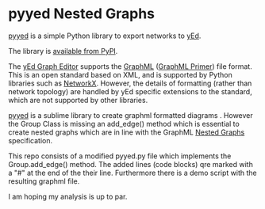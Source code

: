 # pyyed Nested Graphs

[pyyed](https://github.com/jamesscottbrown/pyyed) is a simple Python library to export networks to [yEd](http://www.yworks.com/en/products_yed_about.html).

The library is [available from PyPI](https://pypi.org/project/pyyed/).

The [yEd Graph Editor](https://www.yworks.com/products/yed) supports the [GraphML](http://graphml.graphdrawing.org/) ([GraphML Primer](http://graphml.graphdrawing.org/primer/graphml-primer.html)) file format. 
This is an open standard based on XML, and is supported by Python libraries such as [NetworkX](https://networkx.github.io/).
However, the details of formatting (rather than network topology) are handled by yEd specific extensions to the standard, which are not supported by other libraries.
 
[pyyed](https://github.com/jamesscottbrown/pyyed) is a sublime library to create graphml formatted diagrams .  However the Group Class is missing an add_edge() method which is essential to create nested graphs which are in line with the GraphML [Nested Graphs](http://graphml.graphdrawing.org/primer/graphml-primer.html#Nested) specification.

This repo consists of a modified pyyed.py file which implements the Group.add_edge() method.  The added lines (code blocks) qre marked with a "#" at the end of the their line.
Furthermore there is a demo script with the resulting graphml file.

I am hoping my analysis is up to par. 


